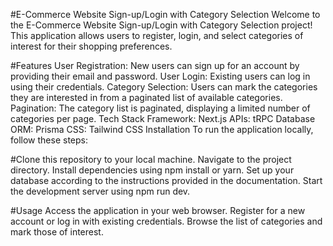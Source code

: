 #E-Commerce 
Website Sign-up/Login with Category Selection
Welcome to the E-Commerce Website Sign-up/Login with Category Selection project! This application allows users to register, login, and select categories of interest for their shopping preferences.

#Features
User Registration: New users can sign up for an account by providing their email and password.
User Login: Existing users can log in using their credentials.
Category Selection: Users can mark the categories they are interested in from a paginated list of available categories.
Pagination: The category list is paginated, displaying a limited number of categories per page.
Tech Stack
Framework: Next.js
APIs: tRPC
Database ORM: Prisma
CSS: Tailwind CSS
Installation
To run the application locally, follow these steps:

#Clone this repository to your local machine.
Navigate to the project directory.
Install dependencies using npm install or yarn.
Set up your database according to the instructions provided in the documentation.
Start the development server using npm run dev.

#Usage
Access the application in your web browser.
Register for a new account or log in with existing credentials.
Browse the list of categories and mark those of interest.
